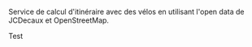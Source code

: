 Service de calcul d'itinéraire avec des vélos en utilisant l'open data de JCDecaux et OpenStreetMap.

Test
